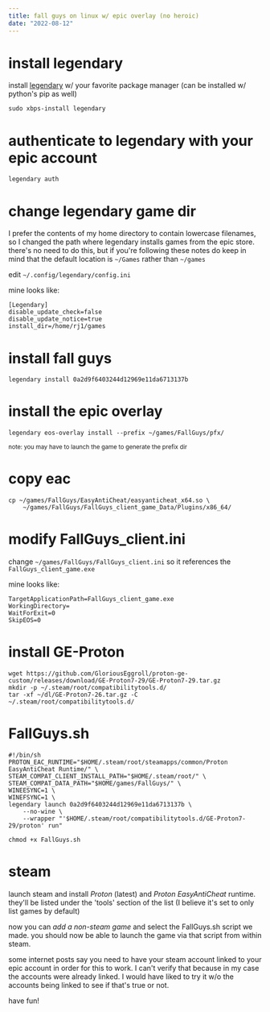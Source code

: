 ```yaml
---
title: fall guys on linux w/ epic overlay (no heroic)
date: "2022-08-12"
---
```


# install legendary

install [legendary](https://github.com/derrod/legendary) w/ your favorite
package manager (can be installed w/ python's pip as well)

```shell
sudo xbps-install legendary
```

# authenticate to legendary with your epic account

```shell
legendary auth
```

# change legendary game dir

I prefer the contents of my home directory to contain lowercase filenames, so I
changed the path where legendary installs games from the epic store. there's no
need to do this, but if you're following these notes do keep in mind that the
default location is `~/Games` rather than `~/games`

edit `~/.config/legendary/config.ini`

mine looks like:
```
[Legendary]
disable_update_check=false
disable_update_notice=true
install_dir=/home/rj1/games
```

# install fall guys

```shell
legendary install 0a2d9f6403244d12969e11da6713137b
```

# install the epic overlay

```shell
legendary eos-overlay install --prefix ~/games/FallGuys/pfx/
```

<sup>note: you may have to launch the game to generate the prefix dir</sup>

# copy eac

```shell
cp ~/games/FallGuys/EasyAntiCheat/easyanticheat_x64.so \
    ~/games/FallGuys/FallGuys_client_game_Data/Plugins/x86_64/
```

# modify FallGuys_client.ini

change `~/games/FallGuys/FallGuys_client.ini` so it references the
`FallGuys_client_game.exe`

mine looks like:
```
TargetApplicationPath=FallGuys_client_game.exe
WorkingDirectory=
WaitForExit=0
SkipEOS=0
```

# install GE-Proton

```shell
wget https://github.com/GloriousEggroll/proton-ge-custom/releases/download/GE-Proton7-29/GE-Proton7-29.tar.gz
mkdir -p ~/.steam/root/compatibilitytools.d/
tar -xf ~/dl/GE-Proton7-26.tar.gz -C ~/.steam/root/compatibilitytools.d/
```

# FallGuys.sh

```shell
#!/bin/sh
PROTON_EAC_RUNTIME="$HOME/.steam/root/steamapps/common/Proton EasyAntiCheat Runtime/" \
STEAM_COMPAT_CLIENT_INSTALL_PATH="$HOME/.steam/root/" \
STEAM_COMPAT_DATA_PATH="$HOME/games/FallGuys/" \
WINEESYNC=1 \
WINEFSYNC=1 \
legendary launch 0a2d9f6403244d12969e11da6713137b \
    --no-wine \
    --wrapper "'$HOME/.steam/root/compatibilitytools.d/GE-Proton7-29/proton' run"
```

```shell
chmod +x FallGuys.sh
```

# steam

launch steam and install *Proton* (latest) and *Proton EasyAntiCheat* runtime.
they'll be listed under the 'tools' section of the list (I believe it's set to
only list games by default)

now you can *add a non-steam game* and select the FallGuys.sh script we made.
you should now be able to launch the game via that script from within steam.

some internet posts say you need to have your steam account linked to your epic
account in order for this to work. I can't verify that because in my case the
accounts were already linked. I would have liked to try it w/o the accounts
being linked to see if that's true or not.

have fun!
